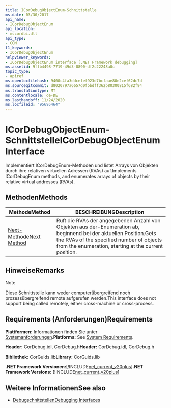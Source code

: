 ```yaml
---
title: ICorDebugObjectEnum-Schnittstelle
ms.date: 03/30/2017
api_name:
- ICorDebugObjectEnum
api_location:
- mscordbi.dll
api_type:
- COM
f1_keywords:
- ICorDebugObjectEnum
helpviewer_keywords:
- ICorDebugObjectEnum interface [.NET Framework debugging]
ms.assetid: 9ffb4498-7719-49d3-8890-df2c22248a0c
topic_type:
- apiref
ms.openlocfilehash: 9400c4fa3ddcefef923d7bcfaae80e2cef62dc7d
ms.sourcegitcommit: d8020797a6657d0fbbdff362b80300815f682f94
ms.translationtype: MT
ms.contentlocale: de-DE
ms.lasthandoff: 11/24/2020
ms.locfileid: "95695464"
---
```

# <a name="icordebugobjectenum-interface"></a><span data-ttu-id="90cc7-102">ICorDebugObjectEnum-Schnittstelle</span><span class="sxs-lookup"><span data-stu-id="90cc7-102">ICorDebugObjectEnum Interface</span></span>

<span data-ttu-id="90cc7-103">Implementiert ICorDebugEnum-Methoden und listet Arrays von Objekten durch ihre relativen virtuellen Adressen (RVAs) auf.</span><span class="sxs-lookup"><span data-stu-id="90cc7-103">Implements ICorDebugEnum methods, and enumerates arrays of objects by their relative virtual addresses (RVAs).</span></span>  
  
## <a name="methods"></a><span data-ttu-id="90cc7-104">Methoden</span><span class="sxs-lookup"><span data-stu-id="90cc7-104">Methods</span></span>  
  
|<span data-ttu-id="90cc7-105">Methode</span><span class="sxs-lookup"><span data-stu-id="90cc7-105">Method</span></span>|<span data-ttu-id="90cc7-106">BESCHREIBUNG</span><span class="sxs-lookup"><span data-stu-id="90cc7-106">Description</span></span>|  
|------------|-----------------|  
|[<span data-ttu-id="90cc7-107">Next-Methode</span><span class="sxs-lookup"><span data-stu-id="90cc7-107">Next Method</span></span>](icordebugobjectenum-next-method.md)|<span data-ttu-id="90cc7-108">Ruft die RVAs der angegebenen Anzahl von Objekten aus der-Enumeration ab, beginnend bei der aktuellen Position.</span><span class="sxs-lookup"><span data-stu-id="90cc7-108">Gets the RVAs of the specified number of objects from the enumeration, starting at the current position.</span></span>|  
  
## <a name="remarks"></a><span data-ttu-id="90cc7-109">Hinweise</span><span class="sxs-lookup"><span data-stu-id="90cc7-109">Remarks</span></span>  
  
> [!NOTE]
> <span data-ttu-id="90cc7-110">Diese Schnittstelle kann weder computerübergreifend noch prozessübergreifend remote aufgerufen werden.</span><span class="sxs-lookup"><span data-stu-id="90cc7-110">This interface does not support being called remotely, either cross-machine or cross-process.</span></span>  
  
## <a name="requirements"></a><span data-ttu-id="90cc7-111">Requirements (Anforderungen)</span><span class="sxs-lookup"><span data-stu-id="90cc7-111">Requirements</span></span>  

 <span data-ttu-id="90cc7-112">**Plattformen:** Informationen finden Sie unter [Systemanforderungen](../../get-started/system-requirements.md).</span><span class="sxs-lookup"><span data-stu-id="90cc7-112">**Platforms:** See [System Requirements](../../get-started/system-requirements.md).</span></span>  
  
 <span data-ttu-id="90cc7-113">**Header:** CorDebug.idl, CorDebug.h</span><span class="sxs-lookup"><span data-stu-id="90cc7-113">**Header:** CorDebug.idl, CorDebug.h</span></span>  
  
 <span data-ttu-id="90cc7-114">**Bibliothek:** CorGuids.lib</span><span class="sxs-lookup"><span data-stu-id="90cc7-114">**Library:** CorGuids.lib</span></span>  
  
 <span data-ttu-id="90cc7-115">**.NET Framework Versionen:**[!INCLUDE[net_current_v20plus](../../../../includes/net-current-v20plus-md.md)]</span><span class="sxs-lookup"><span data-stu-id="90cc7-115">**.NET Framework Versions:** [!INCLUDE[net_current_v20plus](../../../../includes/net-current-v20plus-md.md)]</span></span>  
  
## <a name="see-also"></a><span data-ttu-id="90cc7-116">Weitere Informationen</span><span class="sxs-lookup"><span data-stu-id="90cc7-116">See also</span></span>

- [<span data-ttu-id="90cc7-117">Debugschnittstellen</span><span class="sxs-lookup"><span data-stu-id="90cc7-117">Debugging Interfaces</span></span>](debugging-interfaces.md)
